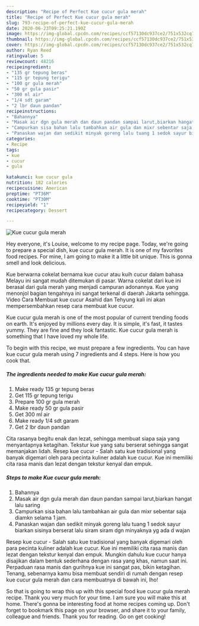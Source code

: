 ```yaml
---
description: "Recipe of Perfect Kue cucur gula merah"
title: "Recipe of Perfect Kue cucur gula merah"
slug: 793-recipe-of-perfect-kue-cucur-gula-merah
date: 2020-06-23T09:25:21.190Z
image: https://img-global.cpcdn.com/recipes/ccf57130dc937ce2/751x532cq70/kue-cucur-gula-merah-foto-resep-utama.jpg
thumbnail: https://img-global.cpcdn.com/recipes/ccf57130dc937ce2/751x532cq70/kue-cucur-gula-merah-foto-resep-utama.jpg
cover: https://img-global.cpcdn.com/recipes/ccf57130dc937ce2/751x532cq70/kue-cucur-gula-merah-foto-resep-utama.jpg
author: Ryan Reed
ratingvalue: 5
reviewcount: 48216
recipeingredient:
- "135 gr tepung beras"
- "115 gr tepung terigu"
- "100 gr gula merah"
- "50 gr gula pasir"
- "300 ml air"
- "1/4 sdt garam"
- "2 lbr daun pandan"
recipeinstructions:
- "Bahannya"
- "Masak air dgn gula merah dan daun pandan sampai larut,biarkan hangat lalu saring"
- "Campurkan sisa bahan lalu tambahkan air gula dan mixr sebentar saja diamkn selama 1 jam."
- "Panaskan wajan dan sedikit minyak goreng lalu tuang 1 sedok sayur biarkan sisinya berserat lalu siram siram dgn minyaknya yg ada d wajan"
categories:
- Recipe
tags:
- kue
- cucur
- gula

katakunci: kue cucur gula 
nutrition: 182 calories
recipecuisine: American
preptime: "PT36M"
cooktime: "PT30M"
recipeyield: "1"
recipecategory: Dessert

---
```



![Kue cucur gula merah](https://img-global.cpcdn.com/recipes/ccf57130dc937ce2/751x532cq70/kue-cucur-gula-merah-foto-resep-utama.jpg)

Hey everyone, it's Louise, welcome to my recipe page. Today, we're going to prepare a special dish, kue cucur gula merah. It is one of my favorites food recipes. For mine, I am going to make it a little bit unique. This is gonna smell and look delicious.

Kue berwarna cokelat bernama kue cucur atau kuih cucur dalam bahasa Melayu ini sangat mudah ditemukan di pasar. Warna cokelat dari kue ini berasal dari gula merah yang menjadi campuran adonannya. Kue yang menonjol bagian tengahnya ini sangat terkenal di daerah Jakarta sehingga. Video Cara Membuat kue cucur Asahid dan Tehyung kali ini akan mempersembahkan resep cara membuat kue cucur.

Kue cucur gula merah is one of the most popular of current trending foods on earth. It's enjoyed by millions every day. It is simple, it's fast, it tastes yummy. They are fine and they look fantastic. Kue cucur gula merah is something that I have loved my whole life.


To begin with this recipe, we must prepare a few ingredients. You can have kue cucur gula merah using 7 ingredients and 4 steps. Here is how you cook that.

<!--inarticleads1-->

##### The ingredients needed to make Kue cucur gula merah:

1. Make ready 135 gr tepung beras
1. Get 115 gr tepung terigu
1. Prepare 100 gr gula merah
1. Make ready 50 gr gula pasir
1. Get 300 ml air
1. Make ready 1/4 sdt garam
1. Get 2 lbr daun pandan


Cita rasanya begitu enak dan lezat, sehingga membuat siapa saja yang menyantapnya ketagihan. Tekstur kue yang satu berserat sehingga sangat memanjakan lidah. Resep kue cucur - Salah satu kue tradisional yang banyak digemari oleh para pecinta kuliner adalah kue cucur. Kue ini memiliki cita rasa manis dan lezat dengan tekstur kenyal dan empuk. 

<!--inarticleads2-->

##### Steps to make Kue cucur gula merah:

1. Bahannya
1. Masak air dgn gula merah dan daun pandan sampai larut,biarkan hangat lalu saring
1. Campurkan sisa bahan lalu tambahkan air gula dan mixr sebentar saja diamkn selama 1 jam.
1. Panaskan wajan dan sedikit minyak goreng lalu tuang 1 sedok sayur biarkan sisinya berserat lalu siram siram dgn minyaknya yg ada d wajan


Resep kue cucur - Salah satu kue tradisional yang banyak digemari oleh para pecinta kuliner adalah kue cucur. Kue ini memiliki cita rasa manis dan lezat dengan tekstur kenyal dan empuk. Mungkin dahulu kue cucur hanya disajikan dalam bentuk sederhana dengan rasa yang khas, namun saat ini. Perpaduan rasa manis dan gurihnya kue ini sangat pas, bikin ketagihan. Tenang, sebenarnya kamu bisa membuat sendiri di rumah dengan resep kue cucur gula merah dan cara membuatnya di bawah ini, lho! 

So that is going to wrap this up with this special food kue cucur gula merah recipe. Thank you very much for your time. I am sure you will make this at home. There's gonna be interesting food at home recipes coming up. Don't forget to bookmark this page on your browser, and share it to your family, colleague and friends. Thank you for reading. Go on get cooking!
